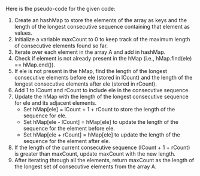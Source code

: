Here is the pseudo-code for the given code:

1. Create an hashMap to store the elements of the array as keys and the length of the longest consecutive sequence containing that element as values.
2. Initialize a variable maxCount to 0 to keep track of the maximum length of consecutive elements found so far.
3. Iterate over each element in the array A and add in hashMap.
4. Check if element is not already present in the hMap (i.e., hMap.find(ele) == hMap.end()).
5. If ele is not present in the hMap, find the length of the longest consecutive elements before ele (stored in lCount) and the length of the longest consecutive elements after ele (stored in rCount).
6. Add 1 to lCount and rCount to include ele in the consecutive sequence.
7. Update the hMap with the length of the longest consecutive sequence for ele and its adjacent elements.
   - Set hMap[ele] = lCount + 1 + rCount to store the length of the sequence for ele.
   - Set hMap[ele - lCount] = hMap[ele] to update the length of the sequence for the element before ele.
   - Set hMap[ele + rCount] = hMap[ele] to update the length of the sequence for the element after ele.
8. If the length of the current consecutive sequence (lCount + 1 + rCount) is greater than maxCount, update maxCount with the new length.
9. After iterating through all the elements, return maxCount as the length of the longest set of consecutive elements from the array A.
